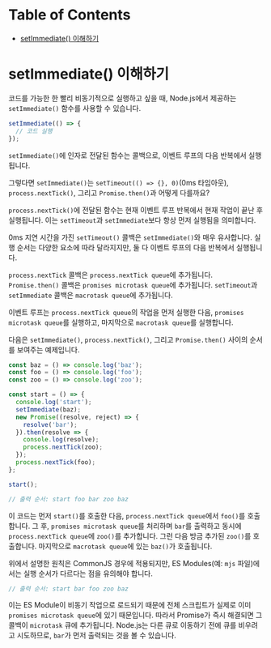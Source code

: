 # Table of Contents

- [setImmediate() 이해하기](#setimmediate-이해하기)

# setImmediate() 이해하기

코드를 가능한 한 빨리 비동기적으로 실행하고 싶을 때, Node.js에서 제공하는 `setImmediate()` 함수를 사용할 수 있습니다.

```javascript
setImmediate(() => {
  // 코드 실행
});
```

`setImmediate()`에 인자로 전달된 함수는 콜백으로, 이벤트 루프의 다음 반복에서 실행됩니다.

그렇다면 `setImmediate()`는 `setTimeout(() => {}, 0)`(0ms 타임아웃), `process.nextTick()`, 그리고 `Promise.then()`과 어떻게 다를까요?

`process.nextTick()`에 전달된 함수는 현재 이벤트 루프 반복에서 현재 작업이 끝난 후 실행됩니다. 이는 `setTimeout`과 `setImmediate`보다 항상 먼저 실행됨을 의미합니다.

0ms 지연 시간을 가진 `setTimeout()` 콜백은 `setImmediate()`와 매우 유사합니다. 실행 순서는 다양한 요소에 따라 달라지지만, 둘 다 이벤트 루프의 다음 반복에서 실행됩니다.

`process.nextTick` 콜백은 `process.nextTick queue`에 추가됩니다. `Promise.then()` 콜백은 `promises microtask queue`에 추가됩니다. `setTimeout`과 `setImmediate` 콜백은 `macrotask queue`에 추가됩니다.

이벤트 루프는 `process.nextTick queue`의 작업을 먼저 실행한 다음, `promises microtask queue`를 실행하고, 마지막으로 `macrotask queue`를 실행합니다.

다음은 `setImmediate()`, `process.nextTick()`, 그리고 `Promise.then()` 사이의 순서를 보여주는 예제입니다.

```javascript
const baz = () => console.log('baz');
const foo = () => console.log('foo');
const zoo = () => console.log('zoo');

const start = () => {
  console.log('start');
  setImmediate(baz);
  new Promise((resolve, reject) => {
    resolve('bar');
  }).then(resolve => {
    console.log(resolve);
    process.nextTick(zoo);
  });
  process.nextTick(foo);
};

start();

// 출력 순서: start foo bar zoo baz
```

이 코드는 먼저 `start()`를 호출한 다음, `process.nextTick queue`에서 `foo()`를 호출합니다. 그 후, `promises microtask queue`를 처리하며 `bar`를 출력하고 동시에 `process.nextTick queue`에 `zoo()`를 추가합니다. 그런 다음 방금 추가된 `zoo()`를 호출합니다. 마지막으로 `macrotask queue`에 있는 `baz()`가 호출됩니다.

위에서 설명한 원칙은 CommonJS 경우에 적용되지만, ES Modules(예: `mjs` 파일)에서는 실행 순서가 다르다는 점을 유의해야 합니다.

```javascript
// 출력 순서: start bar foo zoo baz
```

이는 ES Module이 비동기 작업으로 로드되기 때문에 전체 스크립트가 실제로 이미 `promises microtask queue`에 있기 때문입니다. 따라서 Promise가 즉시 해결되면 그 콜백이 `microtask` 큐에 추가됩니다. Node.js는 다른 큐로 이동하기 전에 큐를 비우려고 시도하므로, `bar`가 먼저 출력되는 것을 볼 수 있습니다.


